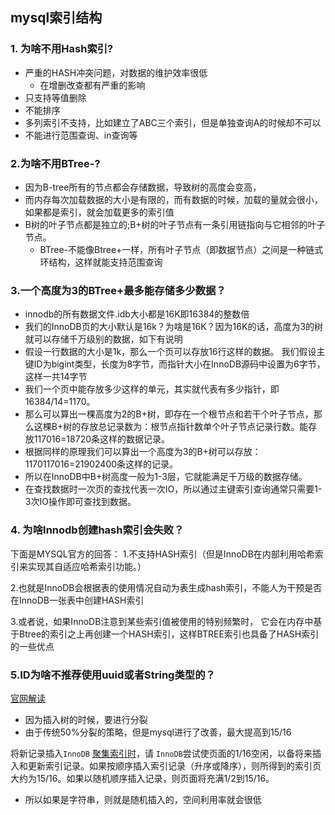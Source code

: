 ## mysql索引结构

### 1. 为啥不用Hash索引?

- 严重的HASH冲突问题，对数据的维护效率很低
  - 在增删改查都有严重的影响
- 只支持等值删除
- 不能排序
- 多列索引不支持，比如建立了ABC三个索引，但是单独查询A的时候却不可以
- 不能进行范围查询、in查询等

### 2.为啥不用BTree-?

- 因为B-tree所有的节点都会存储数据，导致树的高度会变高，
- 而内存每次加载数据的大小是有限的，而有数据的时候，加载的量就会很小，如果都是索引，就会加载更多的索引值
- B树的叶子节点都是独立的;B+树的叶子节点有一条引用链指向与它相邻的叶子节点。
  - BTree-不能像Btree+一样，所有叶子节点（即数据节点）之间是一种链式环结构，这样就能支持范围查询

### 3.一个高度为3的BTree+最多能存储多少数据？

- innodb的所有数据文件.idb大小都是16K即16384的整数倍
- 我们的InnoDB页的大小默认是16k？为啥是16K？因为16K的话，高度为3的树就可以存储千万级别的数据，如下有说明
- 假设一行数据的大小是1k，那么一个页可以存放16行这样的数据。
  我们假设主键ID为bigint类型，长度为8字节，而指针大小在InnoDB源码中设置为6字节，这样一共14字节
- 我们一个页中能存放多少这样的单元，其实就代表有多少指针，即16384/14=1170。
- 那么可以算出一棵高度为2的B+树，即存在一个根节点和若干个叶子节点，那么这棵B+树的存放总记录数为：根节点指针数单个叶子节点记录行数。能存放117016=18720条这样的数据记录。
- 根据同样的原理我们可以算出一个高度为3的B+树可以存放：1170117016=21902400条这样的记录。
- 所以在InnoDB中B+树高度一般为1-3层，它就能满足千万级的数据存储。
- 在查找数据时一次页的查找代表一次IO，所以通过主键索引查询通常只需要1-3次IO操作即可查找到数据。
   

### 4. 为啥Innodb创建hash索引会失败？

下面是MYSQL官方的回答：
1.不支持HASH索引（但是InnoDB在内部利用哈希索引来实现其自适应哈希索引功能。）

2.也就是InnoDB会根据表的使用情况自动为表生成hash索引，不能人为干预是否在InnoDB一张表中创建HASH索引

3.或者说，如果InnoDB注意到某些索引值被使用的特别频繁时，
它会在内存中基于Btree的索引之上再创建一个HASH索引，这样BTREE索引也具备了HASH索引的一些优点

### 5.ID为啥不推荐使用uuid或者String类型的？

[官网解读](https://dev.mysql.com/doc/refman/8.0/en/innodb-physical-structure.html)

- 因为插入树的时候，要进行分裂
- 由于传统50%分裂的策略，但是mysql进行了改善，最大提高到15/16

将新记录插入`InnoDB` [聚集索引时](https://dev.mysql.com/doc/refman/8.0/en/glossary.html#glos_clustered_index)，请 `InnoDB`尝试使页面的1/16空闲，以备将来插入和更新索引记录。如果按顺序插入索引记录（升序或降序），则所得到的索引页大约为15/16。如果以随机顺序插入记录，则页面将充满1/2到15/16。

- 所以如果是字符串，则就是随机插入的，空间利用率就会很低

